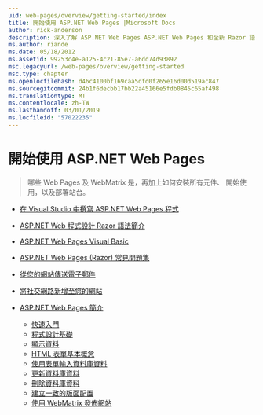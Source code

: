 ```yaml
---
uid: web-pages/overview/getting-started/index
title: 開始使用 ASP.NET Web Pages |Microsoft Docs
author: rick-anderson
description: 深入了解 ASP.NET Web Pages ASP.NET Web Pages 和全新 Razor 語法提供快速、 容易使用且輕量級的方式結合伺服器程式碼與 HTML t...
ms.author: riande
ms.date: 05/18/2012
ms.assetid: 99253c4e-a125-4c21-85e7-a6dd74d93892
msc.legacyurl: /web-pages/overview/getting-started
msc.type: chapter
ms.openlocfilehash: d46c4100bf169caa5dfd0f265e16d00d519ac847
ms.sourcegitcommit: 24b1f6decbb17bb22a45166e5fdb0845c65af498
ms.translationtype: MT
ms.contentlocale: zh-TW
ms.lasthandoff: 03/01/2019
ms.locfileid: "57022235"
---
```

<a name="getting-started-with-aspnet-web-pages"></a>開始使用 ASP.NET Web Pages
====================
> 哪些 Web Pages 及 WebMatrix 是，再加上如何安裝所有元件、 開始使用，以及部署站台。


- [在 Visual Studio 中撰寫 ASP.NET Web Pages 程式](program-asp-net-web-pages-in-visual-studio.md)
- [ASP.NET Web 程式設計 Razor 語法簡介](introducing-razor-syntax-c.md)
- [ASP.NET Web Pages Visual Basic](introducing-razor-syntax-vb.md)
- [ASP.NET Web Pages (Razor) 常見問題集](aspnet-web-pages-razor-faq.md)
- [從您的網站傳送電子郵件](11-adding-email-to-your-web-site.md)
- [將社交網路新增至您的網站](13-adding-social-networking-to-your-web-site.md)
- [ASP.NET Web Pages 簡介](introducing-aspnet-web-pages-2/index.md)

    - [快速入門](introducing-aspnet-web-pages-2/getting-started.md)
    - [程式設計基礎](introducing-aspnet-web-pages-2/intro-to-web-pages-programming.md)
    - [顯示資料](introducing-aspnet-web-pages-2/displaying-data.md)
    - [HTML 表單基本概念](introducing-aspnet-web-pages-2/form-basics.md)
    - [使用表單輸入資料庫資料](introducing-aspnet-web-pages-2/entering-data.md)
    - [更新資料庫資料](introducing-aspnet-web-pages-2/updating-data.md)
    - [刪除資料庫資料](introducing-aspnet-web-pages-2/deleting-data.md)
    - [建立一致的版面配置](introducing-aspnet-web-pages-2/layouts.md)
    - [使用 WebMatrix 發佈網站](introducing-aspnet-web-pages-2/publishing.md)
